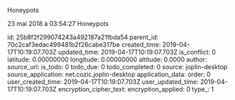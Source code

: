 Honeypots

23 mai 2018 à 03:54:27
Honeypots


id: 25b8f2f299074243a492187a21fbda54
parent_id: 70c2caf3edac499481b2f26cabe317be
created_time: 2019-04-17T10:19:07.703Z
updated_time: 2019-04-17T10:19:07.703Z
is_conflict: 0
latitude: 0.00000000
longitude: 0.00000000
altitude: 0.0000
author: 
source_url: 
is_todo: 0
todo_due: 0
todo_completed: 0
source: joplin-desktop
source_application: net.cozic.joplin-desktop
application_data: 
order: 0
user_created_time: 2019-04-17T10:19:07.703Z
user_updated_time: 2019-04-17T10:19:07.703Z
encryption_cipher_text: 
encryption_applied: 0
type_: 1